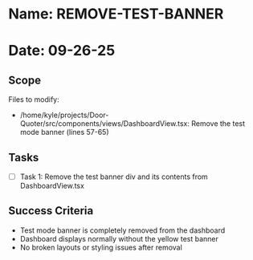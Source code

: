 # Name: REMOVE-TEST-BANNER
# Date: 09-26-25

## Scope
Files to modify:
- /home/kyle/projects/Door-Quoter/src/components/views/DashboardView.tsx: Remove the test mode banner (lines 57-65)

## Tasks
- [ ] Task 1: Remove the test banner div and its contents from DashboardView.tsx

## Success Criteria
- Test mode banner is completely removed from the dashboard
- Dashboard displays normally without the yellow test banner
- No broken layouts or styling issues after removal